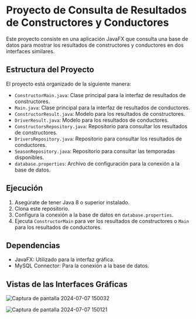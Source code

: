 # Proyecto de Consulta de Resultados de Constructores y Conductores

Este proyecto consiste en una aplicación JavaFX que consulta una base de datos para mostrar los resultados de constructores y conductores en dos interfaces similares.

## Estructura del Proyecto

El proyecto está organizado de la siguiente manera:


- `ConstructorMain.java`: Clase principal para la interfaz de resultados de constructores.
- `Main.java`: Clase principal para la interfaz de resultados de conductores.
- `ConstructorResult.java`: Modelo para los resultados de constructores.
- `DriverResult.java`: Modelo para los resultados de conductores.
- `ConstructorsRepository.java`: Repositorio para consultar los resultados de constructores.
- `DriversRepository.java`: Repositorio para consultar los resultados de conductores.
- `SeasonRepository.java`: Repositorio para consultar las temporadas disponibles.
- `database.properties`: Archivo de configuración para la conexión a la base de datos.

## Ejecución

1. Asegúrate de tener Java 8 o superior instalado.
2. Clona este repositorio.
3. Configura la conexión a la base de datos en `database.properties`.
4. Ejecuta `ConstructorMain` para ver los resultados de constructores o `Main` para los resultados de conductores.

## Dependencias

- JavaFX: Utilizado para la interfaz gráfica.
- MySQL Connector: Para la conexión a la base de datos.

## Vistas de las Interfaces Gráficas

![Captura de pantalla 2024-07-07 150032](https://github.com/AdrianPozoT/InterfazGrafica_ConsultasF1/assets/168159379/05d8745c-321c-48d1-94b3-77ba08c13517)


![Captura de pantalla 2024-07-07 150121](https://github.com/AdrianPozoT/InterfazGrafica_ConsultasF1/assets/168159379/9ed1c44a-5fd5-4d5b-8179-82d63c2161cb)

